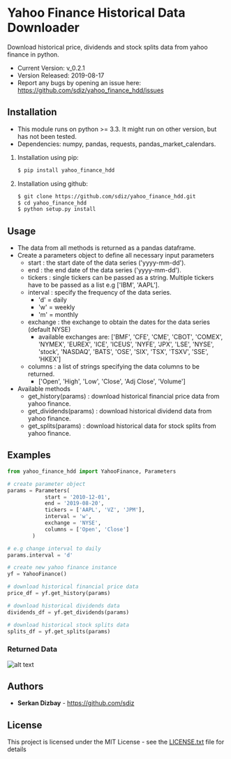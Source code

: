 # Yahoo Finance Historical Data Downloader

Download historical price, dividends and stock splits data from yahoo finance in python.

- Current Version: v_0.2.1
- Version Released: 2019-08-17
- Report any bugs by opening an issue here: https://github.com/sdiz/yahoo_finance_hdd/issues

## Installation

  - This module runs on python >= 3.3. It might run on other version, but has not been tested.
  - Dependencies: numpy, pandas, requests, pandas_market_calendars.
          
1. Installation using pip:
    ```bash
    $ pip install yahoo_finance_hdd
    ```
1. Installation using github:
    ```bash
    $ git clone https://github.com/sdiz/yahoo_finance_hdd.git
    $ cd yahoo_finance_hdd
    $ python setup.py install
    ```
## Usage

- The data from all methods is returned as a pandas dataframe.
- Create a parameters object to define all necessary input parameters
    - start :  the start date of the data series ('yyyy-mm-dd').
    - end : the end date of the data series ('yyyy-mm-dd').
    - tickers : single tickers can be passed as a string. Multiple tickers
                have to be passed as a list e.g ['IBM', 'AAPL'].
    - interval : specify the frequency of the data series.
        - 'd' = daily
        - 'w' = weekly
        - 'm' = monthly
    - exchange : the exchange to obtain the dates for the data series (default NYSE)
        - available exchanges are: ['BMF', 'CFE', 'CME', 'CBOT', 'COMEX', 'NYMEX', 'EUREX', 'ICE', 'ICEUS', 'NYFE', 'JPX', 'LSE', 'NYSE', 'stock', 'NASDAQ', 'BATS', 'OSE', 'SIX', 'TSX', 'TSXV', 'SSE', 'HKEX']
    - columns : a list of strings specifying the data columns to be returned.
        - ['Open', 'High', 'Low', 'Close', 'Adj Close', 'Volume']
-   Available methods
    - get_history(params) : download historical financial price data from yahoo finance.
    - get_dividends(params) : download historical dividend data from yahoo finance.
    - get_splits(params) : download historical data for stock splits from yahoo finance.


## Examples

```python
from yahoo_finance_hdd import YahooFinance, Parameters

# create parameter object
params = Parameters(
            start = '2010-12-01',
            end = '2019-08-20',
            tickers = ['AAPL', 'VZ', 'JPM'],
            interval = 'w',
            exchange = 'NYSE',
            columns = ['Open', 'Close']
        )

# e.g change interval to daily
params.interval = 'd'

# create new yahoo finance instance
yf = YahooFinance()

# download historical financial price data
price_df = yf.get_history(params)

# download historical dividends data
dividends_df = yf.get_dividends(params)

# download historical stock splits data
splits_df = yf.get_splits(params)
```
### Returned Data
![alt text](https://github.com/sdiz/yahoo_finance_hdd/blob/master/return_example.JPG "returned data example")

## Authors

- **Serkan Dizbay** - https://github.com/sdiz

## License

This project is licensed under the MIT License - see the [LICENSE.txt](LICENSE.txt) file for details

